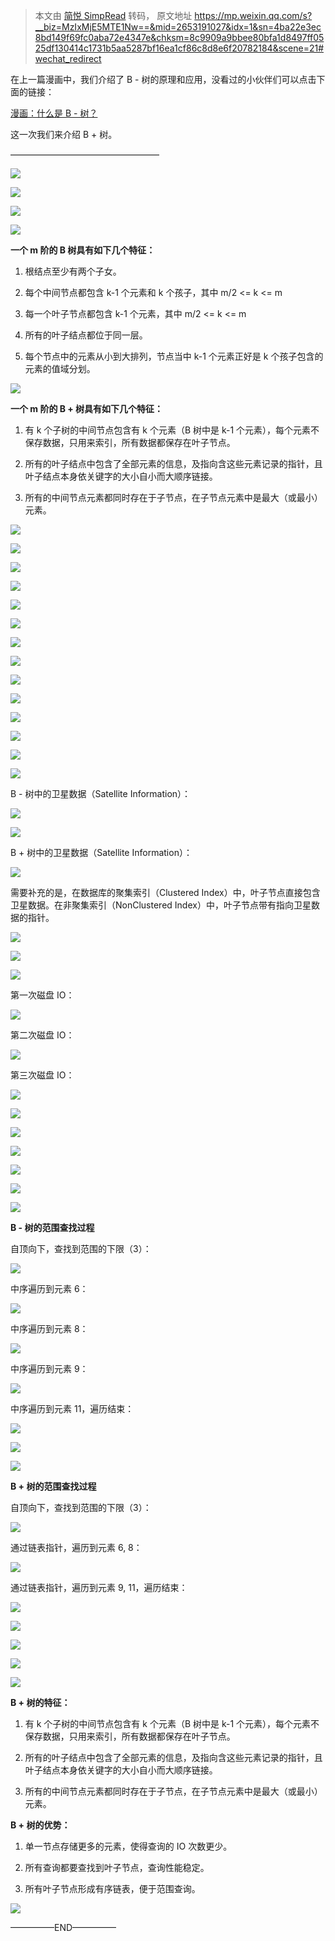 > 本文由 [简悦 SimpRead](http://ksria.com/simpread/) 转码， 原文地址 https://mp.weixin.qq.com/s?__biz=MzIxMjE5MTE1Nw==&mid=2653191027&idx=1&sn=4ba22e3ec8bd149f69fc0aba72e4347e&chksm=8c9909a9bbee80bfa1d8497ff0525df130414c1731b5aa5287bf16ea1cf86c8d8e6f20782184&scene=21#wechat_redirect

在上一篇漫画中，我们介绍了 B - 树的原理和应用，没看过的小伙伴们可以点击下面的链接：  

[漫画：什么是 B - 树？](http://mp.weixin.qq.com/s?__biz=MzIxMjE5MTE1Nw==&mid=2653190965&idx=1&sn=53f78fa037386f85531832cd5322d2a0&chksm=8c9909efbbee80f90512f0c36356c31cc74c388c46388dc2317d43c8f8597298f233ca9c29e9&scene=21#wechat_redirect)  

这一次我们来介绍 B + 树。

—————————————————

![](http://mmbiz.qpic.cn/mmbiz_jpg/NtO5sialJZGrhjbBgkNEqGwLjaRu359pWnUZWGqFibB67D1jJSrCib7dbKwb9alIrbd1EGrtCMP5cApLl7fOfu8dg/0?wx_fmt=jpeg)

![](http://mmbiz.qpic.cn/mmbiz_jpg/NtO5sialJZGrhjbBgkNEqGwLjaRu359pWxXe8URSjDot9qRMPfwUgLR0vYIEXPZm2PtyKhW5cDX0YYwiatwwicPDQ/0?wx_fmt=jpeg)

![](http://mmbiz.qpic.cn/mmbiz_jpg/NtO5sialJZGrhjbBgkNEqGwLjaRu359pWI1nOoibYtF5g3ViaasktduzvaQa82RYIYKK7PpjR9GowH1d9ngRQLDpA/0?wx_fmt=jpeg)

![](http://mmbiz.qpic.cn/mmbiz_jpg/NtO5sialJZGrhjbBgkNEqGwLjaRu359pWDGkGmp0pbWZHy0ARgq5mFnEU43icOKl2WTkmRTt26hsOxSvr040ISOQ/0?wx_fmt=jpeg)

**一个 m 阶的 B 树具有如下几个特征：**

1. 根结点至少有两个子女。

2. 每个中间节点都包含 k-1 个元素和 k 个孩子，其中 m/2 <= k <= m

3. 每一个叶子节点都包含 k-1 个元素，其中 m/2 <= k <= m

4. 所有的叶子结点都位于同一层。

5. 每个节点中的元素从小到大排列，节点当中 k-1 个元素正好是 k 个孩子包含的元素的值域分划。

![](http://mmbiz.qpic.cn/mmbiz_jpg/NtO5sialJZGrhjbBgkNEqGwLjaRu359pWlS1Ga5NPKfWy0oMOdwic51e1GmB6Ly86xtnHJuOvPojiaZiazfn3G8o9g/0?wx_fmt=jpeg)

**一个 m 阶的 B + 树具有如下几个特征：**

1. 有 k 个子树的中间节点包含有 k 个元素（B 树中是 k-1 个元素），每个元素不保存数据，只用来索引，所有数据都保存在叶子节点。

2. 所有的叶子结点中包含了全部元素的信息，及指向含这些元素记录的指针，且叶子结点本身依关键字的大小自小而大顺序链接。

3. 所有的中间节点元素都同时存在于子节点，在子节点元素中是最大（或最小）元素。

![](http://mmbiz.qpic.cn/mmbiz_jpg/NtO5sialJZGrhjbBgkNEqGwLjaRu359pWvGPhcLC5KUR6nS0y43UkBickpRqNDHoCyeKmNDcpwxgteSsyrdJSxibQ/0?wx_fmt=jpeg)

![](http://mmbiz.qpic.cn/mmbiz_jpg/NtO5sialJZGrhjbBgkNEqGwLjaRu359pWlKtp41Tb329jCECIe2a05icnlBlVOTCdeQKNP6BPS8mtksdLStWIqoQ/0?wx_fmt=jpeg)

![](http://mmbiz.qpic.cn/mmbiz_jpg/NtO5sialJZGrhjbBgkNEqGwLjaRu359pWUVnCwEHicib0SMjaQxF08mpdE5k0MkQKGF4aRjvPJFPibficAvhDVI28eA/0?wx_fmt=jpeg)

![](http://mmbiz.qpic.cn/mmbiz_jpg/NtO5sialJZGrhjbBgkNEqGwLjaRu359pWdKrHQez446RaDLFZ9GzkcdduW75BlwD4YicSn9vDVianRuJrdK1x3xBQ/0?wx_fmt=jpeg)

![](http://mmbiz.qpic.cn/mmbiz_jpg/NtO5sialJZGrhjbBgkNEqGwLjaRu359pWlENKtSK6Hw1giabCJm8ictbI6RcYpe2ibQ5bptEiakbyJ9aPh2tQyozbicQ/0?wx_fmt=jpeg)

![](http://mmbiz.qpic.cn/mmbiz_jpg/NtO5sialJZGrhjbBgkNEqGwLjaRu359pWTKSPRlWicrkEvJVcPibE9wGyjJzfbntOSCTdg2B23fpLFmwx8uQibW3nw/0?wx_fmt=jpeg)

![](http://mmbiz.qpic.cn/mmbiz_jpg/NtO5sialJZGrhjbBgkNEqGwLjaRu359pWkfCibcqSxZANC3vkHibXasqAibGY15qqc1QicpyboHorSpep9XZnaDIefg/0?wx_fmt=jpeg)

![](http://mmbiz.qpic.cn/mmbiz_jpg/NtO5sialJZGrhjbBgkNEqGwLjaRu359pWyqIwczSBNzHJF9UkBKaPJFva7z1zA9OlpVXac0xFiar3eapQFhfZnCg/0?wx_fmt=jpeg)

![](http://mmbiz.qpic.cn/mmbiz_jpg/NtO5sialJZGrhjbBgkNEqGwLjaRu359pW9yjIQHedIcYbWGTdknjMb4k2YCJbu4R0oenib3aHKKmNLrNHFVHFjHA/0?wx_fmt=jpeg)

![](http://mmbiz.qpic.cn/mmbiz_jpg/NtO5sialJZGrhjbBgkNEqGwLjaRu359pW1mop77hmW0euicbCO0vyA4DPwMy4UbBvFWiaQiabibXkKLAgaicpwUicESYA/0?wx_fmt=jpeg)

![](http://mmbiz.qpic.cn/mmbiz_jpg/NtO5sialJZGrhjbBgkNEqGwLjaRu359pWI9NoahgCbKFYcQZ0x3sMMTzzpOUx4WuHl6PaoNeicczBT9xxRvaqjpw/0?wx_fmt=jpeg)

![](http://mmbiz.qpic.cn/mmbiz_jpg/NtO5sialJZGrhjbBgkNEqGwLjaRu359pWu9JxaBSILSojEUdby9NHbApkSfJhCcqTR0zwma0p6CPLF6vTBFtGEg/0?wx_fmt=jpeg)

![](http://mmbiz.qpic.cn/mmbiz_jpg/NtO5sialJZGrhjbBgkNEqGwLjaRu359pWibeDfY4E8p2UFFm3UnBC02mwAI0ic7LvYGddoC1NT7E96XlKM5yDI9fg/0?wx_fmt=jpeg)

![](http://mmbiz.qpic.cn/mmbiz_jpg/NtO5sialJZGrhjbBgkNEqGwLjaRu359pWfgialxT2Lk6EKIW2keLbSCQI9oibwvnJthSGahclps7c1u0RtqzJ5UNA/0?wx_fmt=jpeg)

B - 树中的卫星数据（Satellite Information）：

![](http://mmbiz.qpic.cn/mmbiz_jpg/NtO5sialJZGrhjbBgkNEqGwLjaRu359pW7cPy9dgkyNkgRmSSR0n0Hueuc6xiatV8xjV3csnrLKQtibsbAzHODq6g/0?wx_fmt=jpeg)

![](http://mmbiz.qpic.cn/mmbiz_jpg/NtO5sialJZGrhjbBgkNEqGwLjaRu359pWWUQgyrJINKO4tNI5R3XRdNAIYViaIS1icuUzYibtok7mPokibTYlc5iaYwg/0?wx_fmt=jpeg)

B + 树中的卫星数据（Satellite Information）：

![](http://mmbiz.qpic.cn/mmbiz_jpg/NtO5sialJZGrhjbBgkNEqGwLjaRu359pWHh99F2iakg9snMXq2riaQvI96ZBKq8ibOyVABr12HichuYYBgDAU6JibmuQ/0?wx_fmt=jpeg)

需要补充的是，在数据库的聚集索引（Clustered Index）中，叶子节点直接包含卫星数据。在非聚集索引（NonClustered Index）中，叶子节点带有指向卫星数据的指针。

![](http://mmbiz.qpic.cn/mmbiz_jpg/NtO5sialJZGrhjbBgkNEqGwLjaRu359pWlibEclqdicliczItOQ0BTCc94Tjx4hK3QOibTBYqTic9W99bfkZEepHhobg/0?wx_fmt=jpeg)

![](http://mmbiz.qpic.cn/mmbiz_jpg/NtO5sialJZGrhjbBgkNEqGwLjaRu359pW97oNUTsZBesRIa9JMfgHPugQRiaXOR9ByFYawic5zp5O7ZIppicY9ibpaw/0?wx_fmt=jpeg)

![](http://mmbiz.qpic.cn/mmbiz_jpg/NtO5sialJZGrhjbBgkNEqGwLjaRu359pW1O0oglp3SdXsN4iaKAuhQdpwkj9vMD4N5JjOgA4guCNPtmetOgiaP3Rg/0?wx_fmt=jpeg)

第一次磁盘 IO：

![](http://mmbiz.qpic.cn/mmbiz_jpg/NtO5sialJZGrhjbBgkNEqGwLjaRu359pWALKA2cKa2Az6vFk9jcXkSCgXW23aECY3IM9qkZibEeJsW1133T32q0A/0?wx_fmt=jpeg)

第二次磁盘 IO：

![](http://mmbiz.qpic.cn/mmbiz_jpg/NtO5sialJZGrhjbBgkNEqGwLjaRu359pWQ5xibk8HqcNj2Py6qSXaFSDFPicrtMlctR8ibwibp8NOHibY7UTYAGkXPNQ/0?wx_fmt=jpeg)

第三次磁盘 IO：

![](http://mmbiz.qpic.cn/mmbiz_jpg/NtO5sialJZGrhjbBgkNEqGwLjaRu359pWfp6Vs4TiacndxRibfDKoqaDh702GicTJJYcQ7p0zrmIFavPGFibsLiaS5DA/0?wx_fmt=jpeg)

![](http://mmbiz.qpic.cn/mmbiz_jpg/NtO5sialJZGrhjbBgkNEqGwLjaRu359pWRUfNhz8DaSYPmp49KBibHYmiab2oPFqa27pnNH22N6UdicgpVUibx7cjKA/0?wx_fmt=jpeg)

![](http://mmbiz.qpic.cn/mmbiz_jpg/NtO5sialJZGrhjbBgkNEqGwLjaRu359pWHTfuPgD3Okks1JvaiafgwCoFISZs4ja9ILVUXsupMHSv7p6K5licH0Vw/0?wx_fmt=jpeg)

![](http://mmbiz.qpic.cn/mmbiz_jpg/NtO5sialJZGrhjbBgkNEqGwLjaRu359pWrR88bBnTTqgjtjxxsYUpDdg9ra3rchusBudFN9b11ncLHHG0OQw3mA/0?wx_fmt=jpeg)

![](http://mmbiz.qpic.cn/mmbiz_jpg/NtO5sialJZGrhjbBgkNEqGwLjaRu359pWt280MzTs4m5ZE1LXib1pW2Kdm9y7icjtTq8lHzot5SneAh4ubibzFibiawA/0?wx_fmt=jpeg)

![](http://mmbiz.qpic.cn/mmbiz_jpg/NtO5sialJZGrhjbBgkNEqGwLjaRu359pWBeRTP5g5InIURA5g5V8hcgzvkqowr3d7m0p3dkt19Mmic3QNtqtFyaA/0?wx_fmt=jpeg)

![](http://mmbiz.qpic.cn/mmbiz_jpg/NtO5sialJZGrhjbBgkNEqGwLjaRu359pWkpblZmEgJKVZZtkhrTlf8JYxS5ohjmoWhkIww4WFficHkENauhl7F4g/0?wx_fmt=jpeg)

**B - 树的范围查找过程**

自顶向下，查找到范围的下限（3）：

![](http://mmbiz.qpic.cn/mmbiz_jpg/NtO5sialJZGrhjbBgkNEqGwLjaRu359pWRZKppF7LWMS5ibIvtRnIhgyp2Ufvg6iaGqaXiaPWLdA62yc7egmTPlnmg/0?wx_fmt=jpeg)

中序遍历到元素 6：

![](http://mmbiz.qpic.cn/mmbiz_jpg/NtO5sialJZGrhjbBgkNEqGwLjaRu359pW1Z3JotpdD0ibcfYg4hLwUyUmrN6ia4t7sVVh0yfpMmlib2XbQI6mVQRwA/0?wx_fmt=jpeg)

中序遍历到元素 8：

![](http://mmbiz.qpic.cn/mmbiz_jpg/NtO5sialJZGrhjbBgkNEqGwLjaRu359pW8F3jYDUmNbLyoBTKP5nDiblULjyWGpkicic7Icm5QvibzcfNfC05rvB6VA/0?wx_fmt=jpeg)

中序遍历到元素 9：

![](http://mmbiz.qpic.cn/mmbiz_jpg/NtO5sialJZGrhjbBgkNEqGwLjaRu359pWEKahLygMy0dib0UU7MXs0PEicYFhicHSFTeiahGib5TCAWX9vFia94asDoyg/0?wx_fmt=jpeg)

中序遍历到元素 11，遍历结束：

![](http://mmbiz.qpic.cn/mmbiz_jpg/NtO5sialJZGrhjbBgkNEqGwLjaRu359pWlVibahZaopYBD1QKLPk7pnCKbOeRmVa6iavA5o8O2GczP67oEu7rQqSg/0?wx_fmt=jpeg)

![](http://mmbiz.qpic.cn/mmbiz_jpg/NtO5sialJZGrhjbBgkNEqGwLjaRu359pWhp9SXcoMfE53EIEug81ibmJafmfTglXgwO7rwG9AZj9FY71icD6ujU5A/0?wx_fmt=jpeg)

![](http://mmbiz.qpic.cn/mmbiz_jpg/NtO5sialJZGrhjbBgkNEqGwLjaRu359pW9KrEfPDm82hWPBByicp4JGmktZeQlvr6nEF7BC812o9jQ4ktmMcoPuw/0?wx_fmt=jpeg)

**B + 树的范围查找过程**

自顶向下，查找到范围的下限（3）：

![](http://mmbiz.qpic.cn/mmbiz_jpg/NtO5sialJZGrhjbBgkNEqGwLjaRu359pWhgC1HqVwF8WQYv7icZ0uFmibfDLRCLQiby5pfPLnJ1BYxeW9bfxEG8LPQ/0?wx_fmt=jpeg)

通过链表指针，遍历到元素 6, 8：

![](http://mmbiz.qpic.cn/mmbiz_jpg/NtO5sialJZGrhjbBgkNEqGwLjaRu359pWQEQzMogDLI7WicDib78y1WDn4Jic4YN7m2FAEUyyfA82UVVdmSKQ5P6sw/0?wx_fmt=jpeg)

通过链表指针，遍历到元素 9, 11，遍历结束：

![](http://mmbiz.qpic.cn/mmbiz_jpg/NtO5sialJZGrhjbBgkNEqGwLjaRu359pWxkfoKkeDiasB0srl8Aa34QfPhHmeurELvHic0nFzUOHLvO7v2FUW1ZfQ/0?wx_fmt=jpeg)

![](http://mmbiz.qpic.cn/mmbiz_jpg/NtO5sialJZGrhjbBgkNEqGwLjaRu359pWkGfwgBuz8sufnXHjjLZPibHy5LM0vKlzf39Z9uuQoiaOhQcUKickNSGdw/0?wx_fmt=jpeg)

![](http://mmbiz.qpic.cn/mmbiz_jpg/NtO5sialJZGrhjbBgkNEqGwLjaRu359pW0HcK41YwayXk62aBHiba7tKN5B1CLEPTmU0ZvcpOiaalMXujvJicr7JqQ/0?wx_fmt=jpeg)

![](http://mmbiz.qpic.cn/mmbiz_jpg/NtO5sialJZGrhjbBgkNEqGwLjaRu359pWkWdGj1PIO1ria6VjicQZO8O7vubRGQtLCyXveOFEKRUhD8FlyloX11pQ/0?wx_fmt=jpeg)

![](http://mmbiz.qpic.cn/mmbiz_jpg/NtO5sialJZGrhjbBgkNEqGwLjaRu359pWD8dD8T7Gp6VsVJTFiaxGNFjhyYJL5nnPN7hJ3WumQPSJdXHwo4sosSg/0?wx_fmt=jpeg)

**B + 树的特征：**

1. 有 k 个子树的中间节点包含有 k 个元素（B 树中是 k-1 个元素），每个元素不保存数据，只用来索引，所有数据都保存在叶子节点。

2. 所有的叶子结点中包含了全部元素的信息，及指向含这些元素记录的指针，且叶子结点本身依关键字的大小自小而大顺序链接。

3. 所有的中间节点元素都同时存在于子节点，在子节点元素中是最大（或最小）元素。

**B + 树的优势：**

1. 单一节点存储更多的元素，使得查询的 IO 次数更少。

2. 所有查询都要查找到叶子节点，查询性能稳定。

3. 所有叶子节点形成有序链表，便于范围查询。

![](http://mmbiz.qpic.cn/mmbiz_jpg/NtO5sialJZGrhjbBgkNEqGwLjaRu359pWGz1E1iciaq8bzs2miaDPcn7pibLThbjA5llpOjTh0DdyCQXT9g8evfibdPQ/0?wx_fmt=jpeg)

—————END—————
